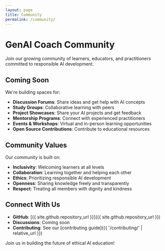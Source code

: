 ```yaml
---
layout: page
title: Community
permalink: /community/
---
```


# GenAI Coach Community

Join our growing community of learners, educators, and practitioners committed to responsible AI development.

## Coming Soon

We're building spaces for:

- **Discussion Forums**: Share ideas and get help with AI concepts
- **Study Groups**: Collaborative learning with peers
- **Project Showcases**: Share your AI projects and get feedback
- **Mentorship Programs**: Connect with experienced practitioners
- **Events & Workshops**: Virtual and in-person learning opportunities
- **Open Source Contributions**: Contribute to educational resources

## Community Values

Our community is built on:
- **Inclusivity**: Welcoming learners at all levels
- **Collaboration**: Learning together and helping each other
- **Ethics**: Prioritizing responsible AI development
- **Openness**: Sharing knowledge freely and transparently
- **Respect**: Treating all members with dignity and kindness

## Connect With Us

- **GitHub**: [{{ site.github.repository_url }}]({{ site.github.repository_url }})
- **Discussions**: Coming soon
- **Contributing**: See our [contributing guide]({{ '/contributing/' | relative_url }})

Join us in building the future of ethical AI education!